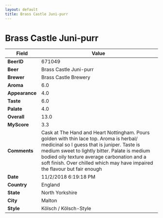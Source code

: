 ```yaml
---
layout: default
title: Brass Castle Juni-purr
---
```


# Brass Castle Juni-purr

| Field         | Value     |
|---------------|-----------|
| **BeerID** | 671049 |
| **Beer** | Brass Castle Juni-purr |
| **Brewer** | Brass Castle Brewery |
| **Aroma** | 6.0 |
| **Appearance** | 4.0 |
| **Taste** | 6.0 |
| **Palate** | 4.0 |
| **Overall** | 13.0 |
| **MyScore** | 3.3 |
| **Comments** | Cask at The Hand and Heart Nottingham. Pours golden with thin lace top. Aroma is herbal/ medicinal so I guess that is juniper. Taste is medium sweet to lightly bitter. Palate is medium bodied oily texture average carbonation and a soft finish. Over chilled which may have impaired the flavour but fair enough  |
| **Date** | 11/2/2018 6:19:18 PM |
| **Country** | England |
| **State** | North Yorkshire |
| **City** | Malton |
| **Style** | Kölsch / Kölsch-Style |
